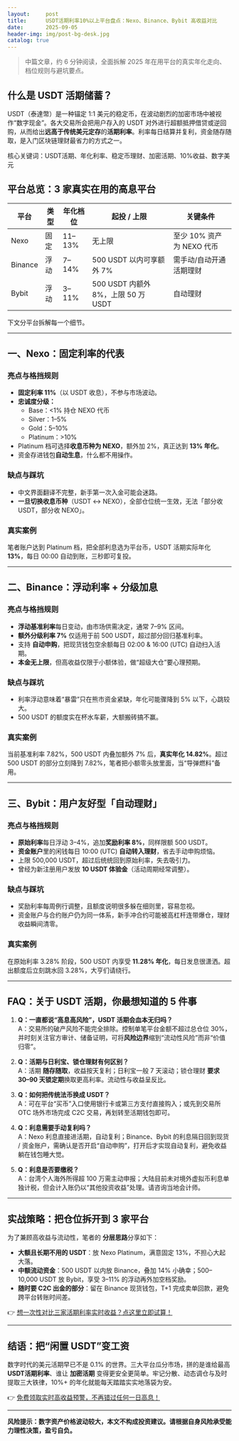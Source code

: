 ```yaml
---
layout:     post
title:      USDT活期利率10%以上平台盘点：Nexo、Binance、Bybit 高收益对比
date:       2025-09-05
header-img: img/post-bg-desk.jpg
catalog: true
---
```


> 中篇文章，约 6 分钟阅读，全面拆解 2025 年在用平台的真实年化走向、档位规则与避坑要点。

## 什么是 USDT 活期储蓄？

USDT（泰達幣）是一种锚定 1:1 美元的稳定币，在波动剧烈的加密市场中被视作“数字现金”。各大交易所会把用户存入的 USDT 对外进行超额抵押借贷或逆回购，从而给出**远高于传统美元定存**的**活期利率**。利率每日结算并复利，资金随存随取，是入门区块链理财最省力的方式之一。

核心关键词：USDT活期、年化利率、稳定币理财、加密活期、10%收益、数字美元

## 平台总览：3 家真实在用的高息平台

| 平台   | 类型 | 年化档位 | 起投 / 上限 | 关键条件 |
|--------|------|----------|-------------|----------|
| Nexo   | 固定 | 11–13%   | 无上限      | 至少 10% 资产为 NEXO 代币 |
| Binance | 浮动 | 7–14%   | 500 USDT 以内可享额外 7% | 需手动/自动开通活期理财 |
| Bybit  | 浮动 | 3–11%   | 500 USDT 内额外 8%，上限 50 万 USDT | 自动理财 |

下文分平台拆解每一个细节。

---

## 一、Nexo：固定利率的代表

### 亮点与格挡规则
- **固定利率 11%**（以 USDT 收息），不参与市场波动。
- **忠诚度分级：**
  - Base：<1% 持仓 NEXO 代币
  - Silver：1–5%
  - Gold：5–10%
  - Platinum：>10%
- Platinum 档可选择**收息币种为 NEXO**，额外加 2%，真正达到 **13% 年化**。
- 资金存进钱包**自动生息**，什么都不用操作。

### 缺点与踩坑
- 中文界面翻译不完整，新手第一次入金可能会迷路。
- **一旦切换收息币种**（USDT ↔ NEXO），全部仓位统一生效，无法「部分收 USDT，部分收 NEXO」。

### 真实案例
笔者账户达到 Platinum 档，把全部利息选为平台币，USDT 活期实际年化 **13%**，每日 00:00 自动到账，三秒即可复投。

---

## 二、Binance：浮动利率 + 分级加息

### 亮点与格挡规则
- **浮动基准利率**每日变动，由市场供需决定，通常 7–9% 区间。
- **额外分级利率 7%** 仅适用于前 500 USDT，超过部分回归基准利率。
- 支持 **自动申购**，把现货钱包空余额每日 02:00 & 16:00 (UTC) 自动扫入活期。
- **本金无上限**，但高收益仅限于小额体验，做“超级大仓”要心理预期。

### 缺点与踩坑
- 利率浮动意味着“暴雷”只在熊市资金紧缺，年化可能骤降到 5% 以下，心跳较大。
- 500 USDT 的额度实在杯水车薪，大额搬砖搞不赢。

### 真实案例
当前基准利率 7.82%，500 USDT 内叠加额外 7% 后，**真实年化 14.82%**。超过 500 USDT 的部分立刻降到 7.82%，笔者把小额零头放里面，当“导弹燃料”备用。

---

## 三、Bybit：用户友好型「自动理财」

### 亮点与格挡规则
- **原始利率**每日浮动 3–4%，追加**奖励利率 8%**，同样限额 500 USDT。
- **资金账户**里的闲钱每日 10:00 (UTC) **自动转入理财**，省去手动申购烦恼。
- 上限 500,000 USDT，超过后统统回到原始利率，失去吸引力。
- 曾经为新注册用户发放 **10 USDT 体验金**（活动周期经常调整）。

### 缺点与踩坑
- 奖励利率每周例行调整，且额度说明很多躲在细则里，容易忽视。
- 资金账户与合约账户仍为同一体系，新手冲合约可能被高杠杆连带爆仓，理财收益瞬间清零。

### 真实案例
在原始利率 3.28% 阶段，500 USDT 内享受 **11.28% 年化**，每日发息很潇洒。超出额度后立刻跳水回 3.28%，大亨们请绕行。

---

## FAQ：关于 USDT 活期，你最想知道的 5 件事

1. **Q：一直都说“高息高风险”，USDT 活期会血本无归吗？**  
   A：交易所的破产风险不能完全排除。控制单笔平台金额不超过总仓位 30%，并时刻关注官方审计、储备证明，可将**风险边界**缩到“流动性风险”而非“价值归零”。

2. **Q：活期与日利宝、锁仓理财有何区别？**  
   A：活期 **随存随取**，收益按天复利；日利宝一般 7 天滚动；锁仓理财 **要求 30–90 天锁定期**换取更高利率。流动性与收益呈反比。

3. **Q：如何把传统法币换成 USDT？**  
   A：可在平台“买币”入口使用银行卡或第三方支付直接购入；或先到交易所 OTC 场外市场完成 C2C 交易，再划转至活期钱包即可。

4. **Q：利息需要手动复利吗？**  
   A：Nexo 利息直接进活期，自动复利；Binance、Bybit 的利息隔日回到现货 / 资金账户，需确认是否开启“自动申购”，打开后才实现自动复利，避免收益躺在钱包睡大觉。

5. **Q：利息是否要缴税？**  
   A：台湾个人海外所得超 100 万需主动申报；大陆目前未对境外虚拟币利息单独计税，但会计入账仍以“其他投资收益”处理。请咨询当地会计师。

---

## 实战策略：把仓位拆开到 3 家平台

为了兼顾高收益与流动性，笔者的 **分层思路**分享如下：

- **大额且长期不用的 USDT**：放 Nexo Platinum，满意固定 13%，不担心大起大落。  
- **中额流动资金**：500 USDT 以内放 Binance，叠加 14% 小确幸；500–10,000 USDT 放 Bybit，享受 3–11% 的浮动再外加空档奖励。  
- **随时要 C2C 出金的部分**：留在 Binance 现货钱包，T+1 完成卖单回款，避免跨平台转账时间差。

👉 [想一次性对比三家活期利率实时收益？点这里立即试算！](https://okxdog.com/)

---

## 结语：把“闲置 USDT”变工资

数字时代的美元活期早已不是 0.1% 的世界。三大平台瓜分市场，拼的是谁给最高 **USDT活期利率**、谁让 **加密活期** 变得更安全更简单。牢记分散、动态调仓与及时提取三大铁律，10%+ 的年化就能每天踏踏实实地落袋为安。

👉 [免费领取实时高收益预警，不再错过任何一日高息！](https://okxdog.com/)

---

**风险提示：数字资产价格波动较大，本文不构成投资建议。请根据自身风险承受能力理性决策，盈亏自负。**